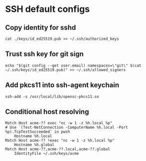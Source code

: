 # SSH default configs

## Copy identity for sshd

```shell
cat ./keys/id_ed25519.pub >> ~/.ssh/authorized_keys
```

## Trust ssh key for git sign

```shell
echo "$(git config --get user.email) namespaces=\"git\" $(cat ~/.ssh/keys/id_ed25519.pub)" >> ~/.ssh/allowed_signers
```

## Add pkcs11 into ssh-agent keychain

```shell
ssh-add -s /usr/local/lib/opensc-pkcs11.so
```

## Conditional host resolving

```ssh_config
Match Host acme-?? exec "nc -w 1 -z %h.local %p"
# Use `(Test-NetConnection -ComputerName %h.local -Port %p).TcpTestSucceeded` in pwsh
	Hostname %h.local
Match Host acme-?? !exec "nc -w 1 -z %h.local %p"
	Hostname %h.global
Match Host acme-??,acme-??.local,acme-??.global
	IdentityFile ~/.ssh/keys/acme
```
